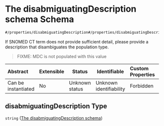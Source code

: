 # The disabmiguatingDescription schema Schema

```txt
#/properties/disabmiguatingDescription#/properties/disabmiguatingDescription
```

If SNOMED CT term does not provide sufficient detail, please provide a description that disambiguates the population type.


> FIXME: MDC is not populated with this value
>

| Abstract            | Extensible | Status         | Identifiable            | Custom Properties | Additional Properties | Access Restrictions | Defined In                                                                                         |
| :------------------ | ---------- | -------------- | ----------------------- | :---------------- | --------------------- | ------------------- | -------------------------------------------------------------------------------------------------- |
| Can be instantiated | No         | Unknown status | Unknown identifiability | Forbidden         | Allowed               | none                | [dataset.schema.json\*](../../../schema/dataset/latest/dataset.schema.json "open original schema") |

## disabmiguatingDescription Type

`string` ([The disabmiguatingDescription schema](dataset-properties-the-disabmiguatingdescription-schema.md))
